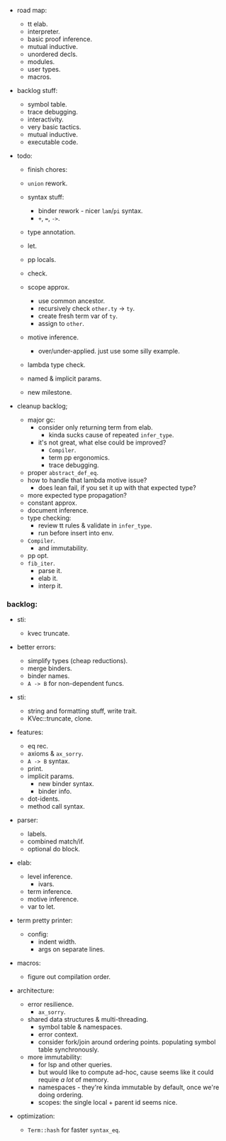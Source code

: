 
- road map:
    - tt elab.
    - interpreter.
    - basic proof inference.
    - mutual inductive.
    - unordered decls.
    - modules.
    - user types.
    - macros.

- backlog stuff:
    - symbol table.
    - trace debugging.
    - interactivity.
    - very basic tactics.
    - mutual inductive.
    - executable code.


- todo:
    - finish chores:

    - `union` rework.

    - syntax stuff:
        - binder rework - nicer `lam`/`pi` syntax.
        - `+`, `=`, `->`.

    - type annotation.
    - let.

    - pp locals.

    - check.

    - scope approx.
        - use common ancestor.
        - recursively check `other.ty` -> `ty`.
        - create fresh term var of `ty`.
        - assign to `other`.

    - motive inference.
        - over/under-applied. just use some silly example.

    - lambda type check.

    - named & implicit params.

    - new milestone.


- cleanup backlog;
    - major gc:
        - consider only returning term from elab.
            - kinda sucks cause of repeated `infer_type`.
        - it's not great, what else could be improved?
            - `Compiler`.
            - term pp ergonomics.
            - trace debugging.
    - proper `abstract_def_eq`.
    - how to handle that lambda motive issue?
        - does lean fail, if you set it up with that expected type?
    - more expected type propagation?
    - constant approx.
    - document inference.
    - type checking:
        - review tt rules & validate in `infer_type`.
        - run before insert into env.
    - `Compiler`.
        - and immutability.
    - pp opt.
    - `fib_iter`.
        - parse it.
        - elab it.
        - interp it.



### backlog:

- sti:
    - kvec truncate.

- better errors:
    - simplify types (cheap reductions).
    - merge binders.
    - binder names.
    - `A -> B` for non-dependent funcs.

- sti:
    - string and formatting stuff, write trait.
    - KVec::truncate, clone.

- features:
    - eq rec.
    - axioms & `ax_sorry`.
    - `A -> B` syntax.
    - print.
    - implicit params.
        - new binder syntax.
        - binder info.
    - dot-idents.
    - method call syntax.

- parser:
    - labels.
    - combined match/if.
    - optional do block.

- elab:
    - level inference.
        - ivars.
    - term inference.
    - motive inference.
    - var to let.

- term pretty printer:
    - config:
        - indent width.
        - args on separate lines.

- macros:
    - figure out compilation order.

- architecture:
    - error resilience.
        - `ax_sorry`.
    - shared data structures & multi-threading.
        - symbol table & namespaces.
        - error context.
        - consider fork/join around ordering points.
          populating symbol table synchronously.
    - more immutability:
        - for lsp and other queries.
        - but would like to compute ad-hoc, cause seems
          like it could require *a lot* of memory.
        - namespaces - they're kinda immutable by default,
          once we're doing ordering.
        - scopes: the single local + parent id seems nice.

- optimization:
    - `Term::hash` for faster `syntax_eq`.

